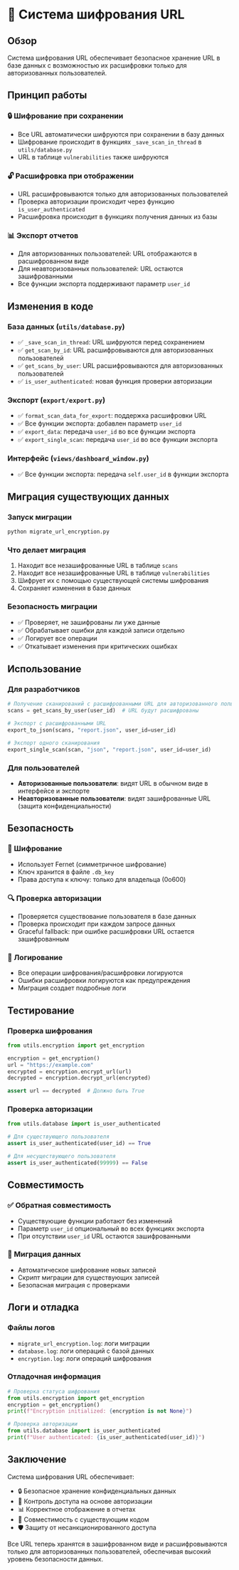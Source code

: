 # 🔐 Система шифрования URL

## Обзор

Система шифрования URL обеспечивает безопасное хранение URL в базе данных с возможностью их расшифровки только для авторизованных пользователей.

## Принцип работы

### 🔒 Шифрование при сохранении

- Все URL автоматически шифруются при сохранении в базу данных
- Шифрование происходит в функциях `_save_scan_in_thread` в `utils/database.py`
- URL в таблице `vulnerabilities` также шифруются

### 🔓 Расшифровка при отображении

- URL расшифровываются только для авторизованных пользователей
- Проверка авторизации происходит через функцию `is_user_authenticated`
- Расшифровка происходит в функциях получения данных из базы

### 📊 Экспорт отчетов

- Для авторизованных пользователей: URL отображаются в расшифрованном виде
- Для неавторизованных пользователей: URL остаются зашифрованными
- Все функции экспорта поддерживают параметр `user_id`

## Изменения в коде

### База данных (`utils/database.py`)

- ✅ `_save_scan_in_thread`: URL шифруются перед сохранением
- ✅ `get_scan_by_id`: URL расшифровываются для авторизованных пользователей
- ✅ `get_scans_by_user`: URL расшифровываются для авторизованных пользователей
- ✅ `is_user_authenticated`: новая функция проверки авторизации

### Экспорт (`export/export.py`)

- ✅ `format_scan_data_for_export`: поддержка расшифровки URL
- ✅ Все функции экспорта: добавлен параметр `user_id`
- ✅ `export_data`: передача `user_id` во все функции экспорта
- ✅ `export_single_scan`: передача `user_id` во все функции экспорта

### Интерфейс (`views/dashboard_window.py`)

- ✅ Все функции экспорта: передача `self.user_id` в функции экспорта

## Миграция существующих данных

### Запуск миграции

```bash
python migrate_url_encryption.py
```

### Что делает миграция

1. Находит все незашифрованные URL в таблице `scans`
2. Находит все незашифрованные URL в таблице `vulnerabilities`
3. Шифрует их с помощью существующей системы шифрования
4. Сохраняет изменения в базе данных

### Безопасность миграции

- ✅ Проверяет, не зашифрованы ли уже данные
- ✅ Обрабатывает ошибки для каждой записи отдельно
- ✅ Логирует все операции
- ✅ Откатывает изменения при критических ошибках

## Использование

### Для разработчиков

```python
# Получение сканирований с расшифрованными URL для авторизованного пользователя
scans = get_scans_by_user(user_id)  # URL будут расшифрованы

# Экспорт с расшифрованными URL
export_to_json(scans, "report.json", user_id=user_id)

# Экспорт одного сканирования
export_single_scan(scan, "json", "report.json", user_id=user_id)
```

### Для пользователей

- **Авторизованные пользователи**: видят URL в обычном виде в интерфейсе и экспорте
- **Неавторизованные пользователи**: видят зашифрованные URL (защита конфиденциальности)

## Безопасность

### 🔐 Шифрование

- Использует Fernet (симметричное шифрование)
- Ключ хранится в файле `.db_key`
- Права доступа к ключу: только для владельца (0o600)

### 🔍 Проверка авторизации

- Проверяется существование пользователя в базе данных
- Проверка происходит при каждом запросе данных
- Graceful fallback: при ошибке расшифровки URL остается зашифрованным

### 📝 Логирование

- Все операции шифрования/расшифровки логируются
- Ошибки расшифровки логируются как предупреждения
- Миграция создает подробные логи

## Тестирование

### Проверка шифрования

```python
from utils.encryption import get_encryption

encryption = get_encryption()
url = "https://example.com"
encrypted = encryption.encrypt_url(url)
decrypted = encryption.decrypt_url(encrypted)

assert url == decrypted  # Должно быть True
```

### Проверка авторизации

```python
from utils.database import is_user_authenticated

# Для существующего пользователя
assert is_user_authenticated(user_id) == True

# Для несуществующего пользователя
assert is_user_authenticated(99999) == False
```

## Совместимость

### ✅ Обратная совместимость

- Существующие функции работают без изменений
- Параметр `user_id` опциональный во всех функциях экспорта
- При отсутствии `user_id` URL остаются зашифрованными

### 🔄 Миграция данных

- Автоматическое шифрование новых записей
- Скрипт миграции для существующих записей
- Безопасная миграция с проверками

## Логи и отладка

### Файлы логов

- `migrate_url_encryption.log`: логи миграции
- `database.log`: логи операций с базой данных
- `encryption.log`: логи операций шифрования

### Отладочная информация

```python
# Проверка статуса шифрования
from utils.encryption import get_encryption
encryption = get_encryption()
print(f"Encryption initialized: {encryption is not None}")

# Проверка авторизации
from utils.database import is_user_authenticated
print(f"User authenticated: {is_user_authenticated(user_id)}")
```

## Заключение

Система шифрования URL обеспечивает:

- 🔒 Безопасное хранение конфиденциальных данных
- 👤 Контроль доступа на основе авторизации
- 📊 Корректное отображение в отчетах
- 🔄 Совместимость с существующим кодом
- 🛡️ Защиту от несанкционированного доступа

Все URL теперь хранятся в зашифрованном виде и расшифровываются только для авторизованных пользователей, обеспечивая высокий уровень безопасности данных. 
